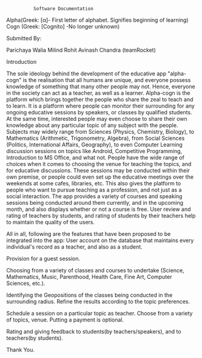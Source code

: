                           	
  					                                                                       				         
			  Software Documentation
 						  						
   





Alpha(Greek: [α]- First letter of alphabet. Signifies beginning of learning)
Cogn (Greek: [Cognito] -No longer unknown)


Submitted By:

Parichaya Walia
Milind Rohit
Avinash Chandra
(teamRocket)



Introduction
												 

The sole ideology behind the development of the educative app "alpha-cogn" is the realisation that all humans are unique, and everyone possess knowledge of something that many other people may not. Hence, everyone in the society can act as a teacher, as well as a learner.
Alpha-cogn is the platform which brings together the people who share the zeal to teach and to learn. It is a platform where people can monitor their surrounding for any ongoing educative sessions by speakers, or classes by qualified students. At the same time, interested people may even choose to share their own knowledge about any particular topic of any subject with the people. 
Subjects may widely range from Sciences (Physics, Chemistry, Biology), to Mathematics (Arithmetic, Trigonometry, Algebra), from Social Sciences (Politics, International Affairs, Geography), to even Computer Learning discussion sessions on topics like Android, Competitive Programming, Introduction to MS Office, and what not. People have the wide range of choices when it comes to choosing the venue for teaching the topics, and for educative discussions. 
These sessions may be conducted within their own premise, or people could even set up the educative meetings over the weekends at some cafes, libraries, etc. This also gives the platform to people who want to pursue teaching as a profession, and not just as a social interaction. 
The app provides a variety of courses and speaking sessions being conducted around them currently, and in the upcoming month, and also displays whether or not a course is free. User review and rating of teachers by students, and rating of students by their teachers help to maintain the quality of the users.

All in all, following are the features that have been proposed to be integrated into the app:
User account on the database that maintains every individual's record as a teacher, and also as a student.

Provision for a guest session.

Choosing from a variety of classes and courses to undertake
(Science, Mathematics, Music, Parenthood, Health Care, Fine Art, Computer Sciences, etc.).

Identifying the Geopositions of the classes being conducted in the surrounding radius. Refine the results according to the topic preferences.

Schedule a session on a particular topic as teacher. Choose from a variety of topics, venue. Putting a payment is optional.

Rating and giving feedback to students(by teachers/speakers), and to teachers(by students).
 



Thank You.
